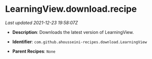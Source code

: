 # LearningView.download.recipe

_Last updated 2021-12-23 19:58:07Z_

- **Description**: Downloads the latest version of LearningView.

- **Identifier**: `com.github.ahousseini-recipes.download.LearningView`

- **Parent Recipes**: `None`